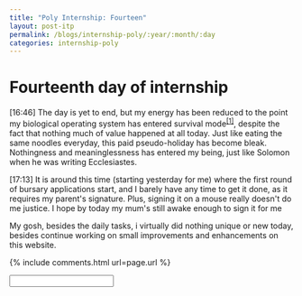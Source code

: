 ```yaml
---
title: "Poly Internship: Fourteen"
layout: post-itp
permalink: /blogs/internship-poly/:year/:month/:day
categories: internship-poly
---
```

# Fourteenth day of internship

<span class="timestamp">[16:46]</span> The day is yet to end, but my energy has been reduced to the point my biological operating system has entered survival mode<sup><a href="1">[1]</a></sup>, despite the fact that nothing much of value happened at all today. Just like eating the same noodles everyday, this paid pseudo-holiday has become bleak. Nothingness and meaninglessness has entered my being, just like Solomon when he was writing Ecclesiastes.

<span class="timestamp">[17:13]</span> It is around this time (starting yesterday for me) where the first round of bursary applications start, and I barely have any time to get it done, as it requires my parent's signature. Plus, signing it on a mouse really doesn't do me justice. I hope by today my mum's still awake enough to sign it for me

My gosh, besides the daily tasks, i virtually did nothing unique or new today, besides continue working on small improvements and enhancements on this website.


{% include comments.html url=page.url %}

<input id="password-input" type="password" class="text-secret" onkeyup="unlock()">

<span class="disable-selection" id="truth" style="display:none;"><sup id="1">[1]</sup> Since the night of Tuesday, a part of me was concerned over how I would have the return to my humble abode at a very late time, as my schedule is as such:<br>&#8226; Wednesday &raquo; Cell group<br>&#8226; Thursday &raquo; Youth service rehearsal<br>&#8226; Friday &raquo; Prayer meeting<br>&#8226; Saturday &raquo; Youth service then easter rehearsal<br>&#8226; Sunday &raquo; Sunday service then easter rehearsal<br><br>My mental energy is almost depleted, i need more. I mean, like, the best source of that is God. As i was typing these thoughts down, the realization came into mind about how these kind of thoughts about feeling like there is a lot in my plate can slowly snowball into a selfish mindset. <br><br>That's just the way of growing up. It doesn't get any easier, no matter what anyone may say or what you see. Despite this though, that doesn't mean you should harden yourself against everything, especially towards your close friends, and especially the good ones. Of course, you must pick up your stones and be a man, but to be vulnerable to whomever you are accountable to has more value as compared to the former. Having a community that cares for you truly would really help to alleviate the pains of life. <br><br>It is because of how God sent the people whom I care a lot back is how I am where I am today. I can continue to branch this out this aspect so much more too, but that is for you to realize for yourself first. As for me now, I am still learning to rise up and grasp onto the life that is set before me. If there is one thing that keeps me going, is that the hope that God gives. The anchor, the rock, the salvation, the Hope that keeps on going!</span>